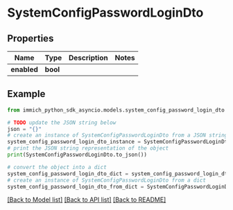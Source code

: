 # SystemConfigPasswordLoginDto


## Properties

Name | Type | Description | Notes
------------ | ------------- | ------------- | -------------
**enabled** | **bool** |  | 

## Example

```python
from immich_python_sdk_asyncio.models.system_config_password_login_dto import SystemConfigPasswordLoginDto

# TODO update the JSON string below
json = "{}"
# create an instance of SystemConfigPasswordLoginDto from a JSON string
system_config_password_login_dto_instance = SystemConfigPasswordLoginDto.from_json(json)
# print the JSON string representation of the object
print(SystemConfigPasswordLoginDto.to_json())

# convert the object into a dict
system_config_password_login_dto_dict = system_config_password_login_dto_instance.to_dict()
# create an instance of SystemConfigPasswordLoginDto from a dict
system_config_password_login_dto_from_dict = SystemConfigPasswordLoginDto.from_dict(system_config_password_login_dto_dict)
```
[[Back to Model list]](../README.md#documentation-for-models) [[Back to API list]](../README.md#documentation-for-api-endpoints) [[Back to README]](../README.md)


